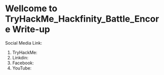 # Wellcome to TryHackMe_Hackfinity_Battle_Encore Write-up

Social Media Link:

1. TryHackMe:
2. Linkdin:
3. Facebook:
4. YouTube:
